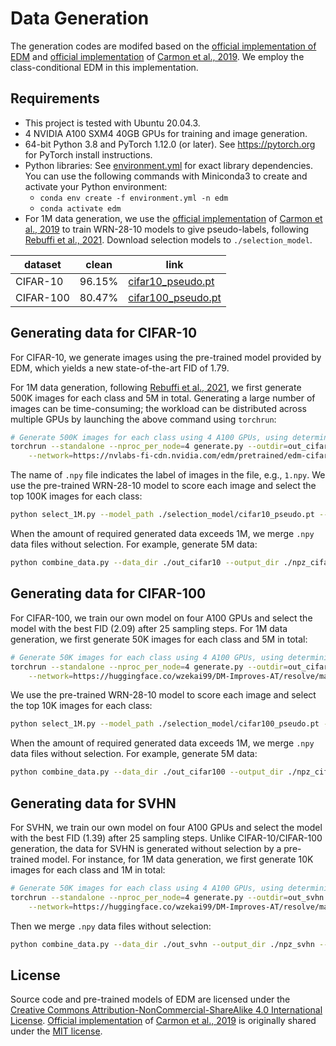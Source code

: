 # Data Generation

The generation codes are modifed based on the [official implementation of EDM](https://github.com/NVlabs/edm) and [official implementation](https://github.com/yaircarmon/semisup-adv) of [Carmon et al., 2019](https://arxiv.org/abs/1905.13736). We employ the class-conditional EDM in this implementation. 


## Requirements

- This project is tested with Ubuntu 20.04.3. 
- 4 NVIDIA A100 SXM4 40GB GPUs for training and image generation. 
- 64-bit Python 3.8 and PyTorch 1.12.0 (or later). See https://pytorch.org for PyTorch install instructions.
- Python libraries: See [environment.yml](./environment.yml) for exact library dependencies. You can use the following commands with Miniconda3 to create and activate your Python environment:
  - `conda env create -f environment.yml -n edm`
  - `conda activate edm`
- For 1M data generation, we use the [official implementation](https://github.com/yaircarmon/semisup-adv) of [Carmon et al., 2019](https://arxiv.org/abs/1905.13736) to train WRN-28-10 models to give pseudo-labels, following [Rebuffi et al., 2021](https://arxiv.org/abs/2103.01946). Download selection models to `./selection_model`. 

| dataset | clean | link |
|---|:---:|---|
| CIFAR-10 | 96.15% | [cifar10_pseudo.pt](https://huggingface.co/wzekai99/DM-Improves-AT/resolve/main/others/cifar10_pseudo.pt) |
| CIFAR-100 | 80.47% | [cifar100_pseudo.pt](https://huggingface.co/wzekai99/DM-Improves-AT/resolve/main/others/cifar100_pseudo.pt) |


## Generating data for CIFAR-10

For CIFAR-10, we generate images using the pre-trained model provided by EDM, which yields a new state-of-the-art FID of 1.79. 

For 1M data generation, following [Rebuffi et al., 2021](https://arxiv.org/abs/2103.01946), we first generate 500K images for each class and 5M in total. Generating a large number of images can be time-consuming; the workload can be distributed across multiple GPUs by launching the above command using `torchrun`:

```.bash
# Generate 500K images for each class using 4 A100 GPUs, using deterministic sampling with 20 steps
torchrun --standalone --nproc_per_node=4 generate.py --outdir=out_cifar10 --seeds=0-499999 --batch=2048  --steps=20 --class_num=10 \
    --network=https://nvlabs-fi-cdn.nvidia.com/edm/pretrained/edm-cifar10-32x32-cond-vp.pkl
```

The name of `.npy` file indicates the label of images in the file, e.g., `1.npy`. We use the pre-trained WRN-28-10 model to score each image and select the top 100K images for each class: 

```.bash
python select_1M.py --model_path ./selection_model/cifar10_pseudo.pt --data_dir ./out_cifar10 --output_dir ./npz_cifar10 --class_num 10
```

When the amount of required generated data exceeds 1M, we merge `.npy` data files without selection. For example, generate 5M data:

```.bash
python combine_data.py --data_dir ./out_cifar10 --output_dir ./npz_cifar10 --class_num 10 --file_name 5m
```

## Generating data for CIFAR-100

For CIFAR-100, we train our own model on four A100 GPUs and select the model with the best FID (2.09) after 25 sampling steps. For 1M data generation, we first generate 50K images for each class and 5M in total: 

```.bash
# Generate 50K images for each class using 4 A100 GPUs, using deterministic sampling with 25 steps
torchrun --standalone --nproc_per_node=4 generate.py --outdir=out_cifar100 --seeds=0-49999 --batch=2048  --steps=25 --class_num=100 \
    --network=https://huggingface.co/wzekai99/DM-Improves-AT/resolve/main/others/edm-cifar100-32x32-cond-vp.pkl
```

We use the pre-trained WRN-28-10 model to score each image and select the top 10K images for each class: 

```.bash
python select_1M.py --model_path ./selection_model/cifar100_pseudo.pt --data_dir ./out_cifar100 --output_dir ./npz_cifar100 --class_num 100
```

When the amount of required generated data exceeds 1M, we merge `.npy` data files without selection. For example, generate 5M data:

```.bash
python combine_data.py --data_dir ./out_cifar100 --output_dir ./npz_cifar100 --class_num 100 --file_name 5m
```

## Generating data for SVHN

For SVHN, we train our own model on four A100 GPUs and select the model with the best FID (1.39) after 25 sampling steps. Unlike CIFAR-10/CIFAR-100 generation, the data for SVHN is generated without selection by a pre-trained model. For instance, for 1M data generation, we first generate 10K images for each class and 1M in total: 

```.bash
# Generate 50K images for each class using 4 A100 GPUs, using deterministic sampling with 25 steps
torchrun --standalone --nproc_per_node=4 generate.py --outdir=out_svhn --seeds=0-99999 --batch=2048  --steps=25 --class_num=10 \
    --network=https://huggingface.co/wzekai99/DM-Improves-AT/resolve/main/others/edm-svhn-32x32-cond-vp.pkl
```

Then we merge `.npy` data files without selection: 

```.bash
python combine_data.py --data_dir ./out_svhn --output_dir ./npz_svhn --class_num 10 --file_name 1m
```

## License

Source code and pre-trained models of EDM are licensed under the [Creative Commons Attribution-NonCommercial-ShareAlike 4.0 International License](http://creativecommons.org/licenses/by-nc-sa/4.0/). [Official implementation](https://github.com/yaircarmon/semisup-adv) of [Carmon et al., 2019](https://arxiv.org/abs/1905.13736) is originally shared under the [MIT license](https://github.com/yaircarmon/semisup-adv/blob/master/LICENSE.md). 
